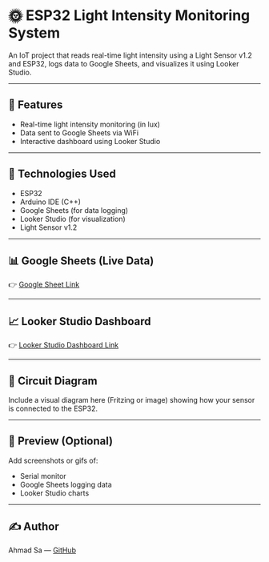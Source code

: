 # 🌞 ESP32 Light Intensity Monitoring System

An IoT project that reads real-time light intensity using a Light Sensor v1.2 and ESP32, logs data to Google Sheets, and visualizes it using Looker Studio.

---

## 📲 Features
- Real-time light intensity monitoring (in lux)
- Data sent to Google Sheets via WiFi
- Interactive dashboard using Looker Studio

---

## 🧠 Technologies Used
- ESP32
- Arduino IDE (C++)
- Google Sheets (for data logging)
- Looker Studio (for visualization)
- Light Sensor v1.2

---

## 📊 Google Sheets (Live Data)
👉 [Google Sheet Link](https://docs.google.com/spreadsheets/d/YOUR_SHEET_ID_HERE/edit?usp=sharing)

---

## 📈 Looker Studio Dashboard
👉 [Looker Studio Dashboard Link]([https://lookerstudio.google.com/reporting/040dc270-f274-4c0e-a3cd-dde1fadf4dec](https://lookerstudio.google.com/reporting/9ec89e3e-cd0c-4e49-bb77-3eb3b724426a)
)

---

## 🔌 Circuit Diagram
Include a visual diagram here (Fritzing or image) showing how your sensor is connected to the ESP32.

---

## 📸 Preview (Optional)
Add screenshots or gifs of:
- Serial monitor
- Google Sheets logging data
- Looker Studio charts

---

## ✍️ Author
Ahmad Sa — [GitHub](https://github.com/ahmadsa08)
